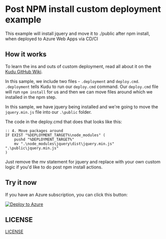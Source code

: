 # Post NPM install custom deployment example

This example will install jquery and move it to ./public after npm install, when deployed to Azure Web Apps via CD/CI

## How it works

To learn the ins and outs of custom deployment, read all about it on the 
[Kudu GitHub Wiki](https://github.com/projectkudu/kudu/wiki/Custom-Deployment-Script).

In this sample, we include two files - `.deployment` and `deploy.cmd`. `.deployment` tells Kudu
to run our `deploy.cmd` command. Our `deploy.cmd` file will run `npm install` for us and then we can
move files around which we installed in the npm step.

In this sample, we have jquery being installed and we're going to move the `jquery.min.js` file into our `.\public` folder.

The code in the deploy.cmd that does that looks like this:

```
:: 4. Move packages around
IF EXIST "%DEPLOYMENT_TARGET%\node_modules" (
    pushd "%DEPLOYMENT_TARGET%"
    mv ".\node_modules\jquery\dist\jquery.min.js" ".\public\jquery.min.js"
)
```

Just remove the mv statement for jquery and replace with your own custom logic if you'd like to do post npm install actions.

## Try it now

If you have an Azure subscription, you can click this button:

[![Deploy to Azure](http://azuredeploy.net/deploybutton.png)](https://azuredeploy.net/)

## LICENSE

[LICENSE](LICENSE)
